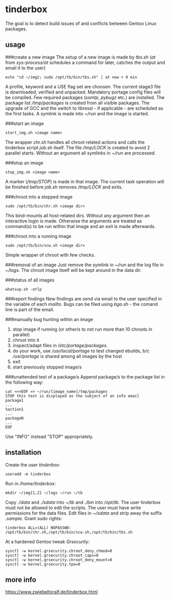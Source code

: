 # tinderbox
The goal is to detect build issues of and conflicts between Gentoo Linux packages.

## usage
###create a new image
The setup of a new image is made by *tbs.sh* (*at* from *sys-process/at* schedules a command for later, catches the output and email it to the user)
    
    echo "cd ~/img2; sudo /opt/tb/bin/tbs.sh" | at now + 0 min

A profile, keyword and a USE flag set are choosen.
The current stage3 file is downloaded, verified and unpacked.
Mandatory portage config files will be compiled.
Few required packages (*ssmtp*, *pybugz* etc.) are installed.
The package list */tmp/packages* is created from all visible packages.
The upgrade of GCC and the switch to libressl - if applicable - are scheduled as the first tasks.
A symlink is made into *~/run* and the image is started.

###start an image
    
    start_img.sh <image name>

The wrapper *chr.sh* handles all chroot related actions and calls the tinderbox script *job.sh* itself.
The file */tmp/LOCK* is created to avoid 2 parallel starts.
Without an argument all symlinks in *~/run* are processed.

###stop an image

    stop_img.sh <image name>

A marker (*/tmp/STOP*) is made in that image.
The current task operation will be finished before *job.sh* removes */tmp/LOCK* and exits.

###chroot into a stopped image
    
    sudo /opt/tb/bin/chr.sh <image dir>

This bind-mounts all host-related dirs. Without any argument then an interactive login is made. Otherwise the arguments are treated as command(s) to be run within that image and an exit is made afterwards.

###chroot into a running image
    
    sudo /opt/tb/bin/scw.sh <image dir>

Simple wrapper of chroot with few checks.

###removal of an image
Just remove the symlink in *~/run* and the log file in *~/logs*.
The chroot image itself will be kept around in the data dir.

###status of all images

    whatsup.sh -otlp

###report findings
New findings are send via email to the user specified in the variable of each *mailto*.
Bugs can be filed using *bgo.sh* - the comand line is part of the email.

###manually bug hunting within an image
1. stop image if running (or other/s to not run more than 10 chroots in parallel)
2. chroot into it
3. inspect/adapt files in */etc/portage/packages.*
4. do your work, use */usr/local/portage* to test changed ebuilds, b/c */usr/portage* is shared among all images by the host
5. exit
6. start previously stopped image/s

###unattended test of a package/s
Append package/s to the package list in the following way:
    
    cat <<<EOF >> ~/run/[image_name]/tmp/packages
    STOP this text is displayed as the subject of an info email
    package1
    ...
    %action1
    ...
    packageN
    ...
    EOF

Use "INFO" instead "STOP" appropriately.

## installation
Create the user *tinderbox*:

    useradd -m tinderbox
Run in */home/tinderbox*:

    mkdir ~/img{1,2} ~/logs ~/run ~/tb
Copy *./data* and *./sdata* into *~/tb* and *./bin* into */opt/tb*.
The user tinderbox must not be allowed to edit the scripts.
The user must have write permissions for the data files.
Edit files in *~/sdata* and strip away the suffix *.sample*.
Grant sudo rights:

    tinderbox ALL=(ALL) NOPASSWD: /opt/tb/bin/chr.sh,/opt/tb/bin/scw.sh,/opt/tb/bin/tbs.sh

At a hardened Gentoo tweak *Grsecurity*:

    sysctl -w kernel.grsecurity.chroot_deny_chmod=0
    sysctl -w kernel.grsecurity.chroot_caps=0
    sysctl -w kernel.grsecurity.chroot_deny_mount=0
    sysctl -w kernel.grsecurity.tpe=0

## more info
https://www.zwiebeltoralf.de/tinderbox.html

